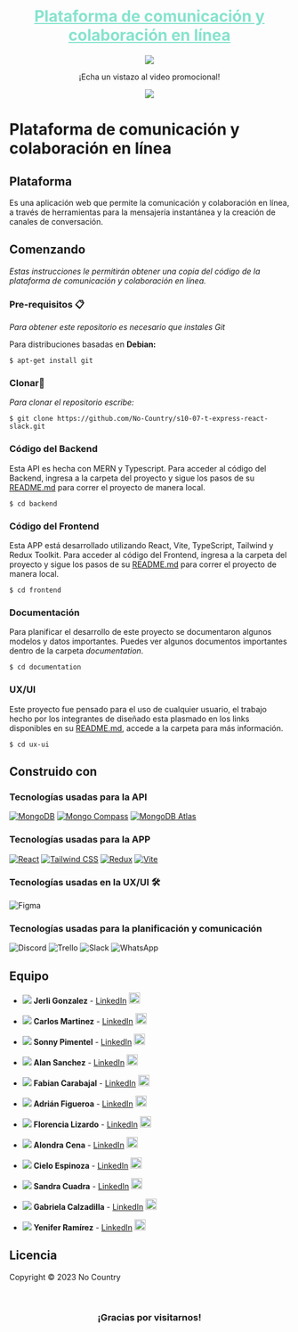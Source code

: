 <div align="center">
<h1>
<a href="" target="_blank" rel="noopener noreferrer" style="color: #86E3CE">Plataforma de comunicación y colaboración en línea</a>
</h1>
<img src="#">
<p>
<p>¡Echa un vistazo al video promocional!</p>
<a href="#" target="_blank" rel="noopener noreferrer">
  <img src="https://img.shields.io/badge/Ver%20video-FF0000?style=for-the-badge&logo=YouTube&logoColor=fff"/>
</a>
</div>


# Plataforma de comunicación y colaboración en línea

## Plataforma
Es una aplicación web que permite la comunicación y colaboración en línea, a través de herramientas para la mensajería instantánea y la creación de canales de conversación.


## Comenzando
_Estas instrucciones le permitirán obtener una copia del código de la plataforma de comunicación y colaboración en línea._

### Pre-requisitos 📋

_Para obtener este repositorio es necesario que instales Git_

Para distribuciones basadas en **Debian:**
```
$ apt-get install git
```
### Clonar🔧

_Para clonar el repositorio escribe:_

```
$ git clone https://github.com/No-Country/s10-07-t-express-react-slack.git
```

### Código del Backend
Esta API es hecha con MERN y Typescript. Para acceder al código del Backend, ingresa a la carpeta del proyecto y sigue los pasos de su [README.md](https://github.com/No-Country/s10-07-t-express-react-slack/blob/dev/backend/README.md) para correr el proyecto de manera local.

```
$ cd backend
```

### Código del Frontend
Esta APP está desarrollado utilizando React, Vite, TypeScript, Tailwind y Redux Toolkit. Para acceder al código del Frontend, ingresa a la carpeta del proyecto y sigue los pasos de su [README.md](https://github.com/No-Country/s10-07-t-express-react-slack/blob/dev/frontend/README.md) para correr el proyecto de manera local.

```
$ cd frontend
```

### Documentación
Para planificar el desarrollo de este proyecto se documentaron algunos modelos y datos importantes. Puedes ver algunos documentos importantes dentro de la carpeta _documentation_.

```
$ cd documentation
```

### UX/UI
Este proyecto fue pensado para el uso de cualquier usuario, el trabajo hecho por los integrantes de diseñado esta plasmado en los links disponibles en su [README.md](https://github.com/No-Country/s10-07-t-express-react-slack/blob/dev/ux-ui/README.md), accede a la carpeta para más información.

```
$ cd ux-ui
```

## Construido con

### Tecnologías usadas para la API
[![MongoDB](https://img.shields.io/badge/MongoDB-4ea94b?style=for-the-badge&logo=mongodb&logoColor=white)](https://www.mongodb.com/) [![Mongo Compass](https://img.shields.io/badge/Mongo%20Compass-47A248?style=for-the-badge&logo=mongodb&logoColor=white)](https://www.mongodb.com/products/compass) [![MongoDB Atlas](https://img.shields.io/badge/MongoDB%20Atlas-47A248?style=for-the-badge&logo=mongodb&logoColor=white)](https://www.mongodb.com/cloud/atlas)

### Tecnologías usadas para la APP
[![React](https://img.shields.io/badge/React-61DAFB?style=for-the-badge&logo=react&logoColor=white)](https://reactjs.org/) [![Tailwind CSS](https://img.shields.io/badge/Tailwind%20CSS-38b2ac?style=for-the-badge&logo=tailwind-css&logoColor=white)](https://tailwindcss.com/) [![Redux](https://img.shields.io/badge/Redux-764ABC?style=for-the-badge&logo=redux&logoColor=white)](https://redux.js.org/) [![Vite](https://img.shields.io/badge/Vite-646CFF?style=for-the-badge&logo=vite&logoColor=white)](https://vitejs.dev/) 

### Tecnologías usadas en la UX/UI 🛠️
![Figma](https://img.shields.io/badge/Figma-%23F24E1E.svg?style=for-the-badge&logo=Figma&logoColor=white) 

### Tecnologías usadas para la planificación y comunicación  

![Discord](https://img.shields.io/badge/Discord-5865F2?style=for-the-badge&logo=Discord&logoColor=fff) ![Trello](https://img.shields.io/badge/Trello-095ED8?style=for-the-badge&logo=Trello&logoColor=fff) ![Slack](https://img.shields.io/badge/Slack-%234A154B?style=for-the-badge&logo=Slack&logoColor=white) ![WhatsApp](https://img.shields.io/badge/WhatsApp-25D366?style=for-the-badge&logo=WhatsApp&logoColor=fff)

## Equipo

* <img src="https://img.shields.io/badge/BACKEND-FA897B"> **Jerli Gonzalez** - [LinkedIn]() <img src="https://res.cloudinary.com/yeniferramirez11/image/upload/v1692222051/no-country/argentina_r7o20w.png" style="width: 20px;">

* <img src="https://img.shields.io/badge/BACKEND-FA897B"> **Carlos Martinez** -  [LinkedIn]() <img src="https://res.cloudinary.com/yeniferramirez11/image/upload/v1692222549/no-country/colombia_ud3lkg.png" style="width: 20px;">

* <img src="https://img.shields.io/badge/BACKEND-FA897B"> **Sonny Pimentel** -  [LinkedIn]() <img src="https://res.cloudinary.com/yeniferramirez11/image/upload/v1692222051/no-country/peru_wtowjo.png" style="width: 20px;">

* <img src="https://img.shields.io/badge/BACKEND-FA897B"> **Alan Sanchez** -  [LinkedIn]() <img src="https://res.cloudinary.com/yeniferramirez11/image/upload/v1692222051/no-country/argentina_r7o20w.png" style="width: 20px;">

* <img src="https://img.shields.io/badge/FRONTEND-FBD59B"> **Fabian Carabajal** -  [LinkedIn]() <img src="https://res.cloudinary.com/yeniferramirez11/image/upload/v1692222051/no-country/argentina_r7o20w.png" style="width: 20px;">

* <img src="https://img.shields.io/badge/FRONTEND-FBD59B"> **Adrián Figueroa** -  [LinkedIn]() <img src="https://res.cloudinary.com/yeniferramirez11/image/upload/v1692222051/no-country/argentina_r7o20w.png" style="width: 20px;">

* <img src="https://img.shields.io/badge/FRONTEND-FBD59B"> **Florencia Lizardo** -  [LinkedIn]() <img src="https://res.cloudinary.com/yeniferramirez11/image/upload/v1692222051/no-country/italia_jbpcdv.png" style="width: 20px;">

* <img src="https://img.shields.io/badge/FRONTEND-FBD59B"> **Alondra Cena** -  [LinkedIn]() <img src="https://res.cloudinary.com/yeniferramirez11/image/upload/v1692222051/no-country/argentina_r7o20w.png" style="width: 20px;">

* <img src="https://img.shields.io/badge/UX/UI-14131e"> **Cielo Espinoza** -  [LinkedIn]() <img src="https://res.cloudinary.com/yeniferramirez11/image/upload/v1692222051/no-country/argentina_r7o20w.png" style="width: 20px;">

* <img src="https://img.shields.io/badge/UX/UI-14131e"> **Sandra Cuadra** -  [LinkedIn]() <img src="https://res.cloudinary.com/yeniferramirez11/image/upload/v1692222052/no-country/espana_1_kgyarr.png" style="width: 20px;">

* <img src="https://img.shields.io/badge/UX/UI-14131e"> **Gabriela Calzadilla** -  [LinkedIn]() <img src="https://res.cloudinary.com/yeniferramirez11/image/upload/v1692222052/no-country/espana_1_kgyarr.png" style="width: 20px;">

* <img src="https://img.shields.io/badge/PROJECT%20MANAGER-86E3CE"> **Yenifer Ramírez** -  [LinkedIn](https://www.linkedin.com/in/yeniferrosana/) <img src="https://res.cloudinary.com/yeniferramirez11/image/upload/v1692222052/no-country/venezuela_gvryxj.png" style="width: 20px;">

## Licencia

Copyright © 2023 No Country

<br/>

<h3 align="center">¡Gracias por visitarnos!</h3>

<br/>